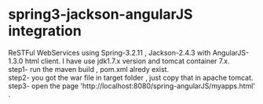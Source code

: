 spring3-jackson-angularJS integration
================
ReSTFul WebServices using  Spring-3.2.11 , Jackson-2.4.3  with AngularJS-1.3.0 html client.	
I have use jdk1.7.x version and tomcat container 7.x.	
step1- run the maven build , pom.xml alredy exist.	
step2- you got the war file in target folder , just copy that in apache tomcat.		
step3- open the page 'http://localhost:8080/spring-angularJS/myapps.html'	.	
